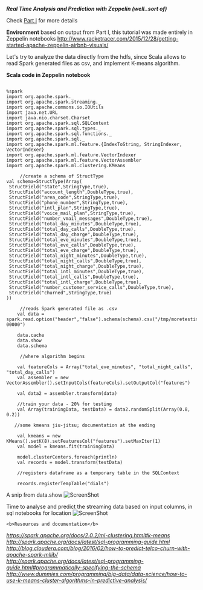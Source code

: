

<b><i>Real Time Analysis and Prediction with Zeppelin (well..sort of) </b></i>

 Check [Part I](https://github.com/Satanette/Big-Data-Tutorials/blob/master/Spark_Streaming_and_Kafka_integration.md) for more details

<b>Environment</b> based on output from Part I, this tutorial was made entirely in Zeppelin notebooks
http://www.racketracer.com/2015/12/28/getting-started-apache-zeppelin-airbnb-visuals/ 

Let's try to analyze the data directly from the hdfs, since Scala allows to read Spark generated files as csv,
and implement K-means algorithm.

<b>Scala code in Zeppelin notebook</b>

```

%spark
import org.apache.spark._
import org.apache.spark.streaming._
import org.apache.commons.io.IOUtils
import java.net.URL
import java.nio.charset.Charset
import org.apache.spark.sql.SQLContext
import org.apache.spark.sql.types._
import org.apache.spark.sql.functions._
import org.apache.spark.sql._
import org.apache.spark.ml.feature.{IndexToString, StringIndexer, VectorIndexer}
import org.apache.spark.ml.feature.VectorIndexer
import org.apache.spark.ml.feature.VectorAssembler
import org.apache.spark.ml.clustering.KMeans

     //create a schema of StructType 
val schema=StructType(Array(
 StructField("state",StringType,true),
 StructField("account_length",DoubleType,true),
 StructField("area_code",StringType,true),
 StructField("phone_number",StringType,true),
 StructField("intl_plan",StringType,true),
 StructField("voice_mail_plan",StringType,true),
 StructField("number_vmail_messages",DoubleType,true),
 StructField("total_day_minutes",DoubleType,true),
 StructField("total_day_calls",DoubleType,true),
 StructField("total_day_charge",DoubleType,true),
 StructField("total_eve_minutes",DoubleType,true),
 StructField("total_eve_calls",DoubleType,true),
 StructField("total_eve_charge",DoubleType,true),
 StructField("total_night_minutes",DoubleType,true),
 StructField("total_night_calls",DoubleType,true),
 StructField("total_night_charge",DoubleType,true),
 StructField("total_intl_minutes",DoubleType,true),
 StructField("total_intl_calls",DoubleType,true),
 StructField("total_intl_charge",DoubleType,true),
 StructField("number_customer_service_calls",DoubleType,true),
 StructField("churned",StringType,true)
))

     //reads Spark generated file as .csv
    val data = spark.read.option("header","false").schema(schema).csv("/tmp/moretesting/file_1495017549227/part-00000")

    data.cache
    data.show
    data.schema    
    
     //where algorithm begins 
     
    val featureCols = Array("total_eve_minutes", "total_night_calls", "total_day_calls")
    val assembler = new VectorAssembler().setInputCols(featureCols).setOutputCol("features")
   
    val data2 = assembler.transform(data)
    
    //train your data - 20% for testing
    val Array(trainingData, testData) = data2.randomSplit(Array(0.8, 0.2)) 
  
   //some kmeans jiu-jitsu; documentation at the ending
   
    val kmeans = new KMeans().setK(8).setFeaturesCol("features").setMaxIter(1)
    val model = kmeans.fit(trainingData)    

    model.clusterCenters.foreach(println)
    val records = model.transform(testData)
   
    //registers dataframe as a temporary table in the SQLContext
    
    records.registerTempTable("dials")

```

 
A snip from data.show 
![ScreenShot](https://github.com/Satanette/test/blob/master/ss5.png)
    
    
Time to analyse and predict the streaming data based on input columns, in sql notebooks for location 
![ScreenShot](https://github.com/Satanette/test/blob/master/ss6.png)


    
    
    <b>Resources and documentation</b>

<i>https://spark.apache.org/docs/2.0.2/ml-clustering.html#k-means</br>
http://spark.apache.org/docs/latest/sql-programming-guide.html</br>
http://blog.cloudera.com/blog/2016/02/how-to-predict-telco-churn-with-apache-spark-mllib/</br>
http://spark.apache.org/docs/latest/sql-programming-guide.html#programmatically-specifying-the-schema</br>
http://www.dummies.com/programming/big-data/data-science/how-to-use-k-means-cluster-algorithms-in-predictive-analysis/</i>
    
    
